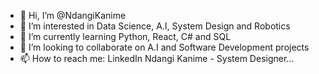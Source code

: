 - 👋 Hi, I’m @NdangiKanime
- 👀 I’m interested in Data Science, A.I, System Design and Robotics
- 🌱 I’m currently learning Python, React, C# and SQL
- 💞️ I’m looking to collaborate on A.I and Software Development projects
- 📫 How to reach me: LinkedIn Ndangi Kanime - System Designer...

<!---
NdangiKanime/NdangiKanime is a ✨ special ✨ repository because its `README.md` (this file) appears on your GitHub profile.
You can click the Preview link to take a look at your changes.
--->
